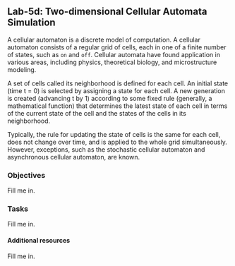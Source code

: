 ## Lab-5d: Two-dimensional Cellular Automata Simulation
A cellular automaton is a discrete model of computation. A cellular automaton consists of a regular grid of cells, each in one of a finite number of states, such as `on` and `off`. Cellular automata have found application in various areas, including physics, theoretical biology, and microstructure modeling. 

A set of cells called its neighborhood is defined for each cell. An initial state (time t = 0) is selected by assigning a state for each cell. A new generation is created (advancing t by 1) according to some fixed rule (generally, a mathematical function) that determines the latest state of each cell in terms of the current state of the cell and the states of the cells in its neighborhood. 

Typically, the rule for updating the state of cells is the same for each cell, does not change over time, and is applied to the whole grid simultaneously. However, exceptions, such as the stochastic cellular automaton and asynchronous cellular automaton, are known.

### Objectives
Fill me in.

### Tasks
Fill me in.

#### Additional resources
Fill me in.